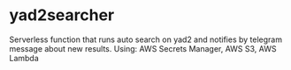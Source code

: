 # yad2searcher
Serverless function that runs auto search on yad2 and notifies by telegram message about new results.
Using: AWS Secrets Manager, AWS S3, AWS Lambda
